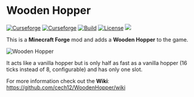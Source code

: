 # Wooden Hopper 

[![Curseforge](http://cf.way2muchnoise.eu/full_wooden-hopper_downloads.svg)](https://www.curseforge.com/minecraft/mc-mods/wooden-hopper)
[![Curseforge](http://cf.way2muchnoise.eu/versions/For%20MC_wooden-hopper_all.svg)](https://www.curseforge.com/minecraft/mc-mods/wooden-hopper/files)
[![Build](https://github.com/cech12/WoodenShears/actions/workflows/build.yml/badge.svg)](https://github.com/cech12/WoodenShears/actions/workflows/build-1-16.yml)
[![License](https://img.shields.io/github/license/cech12/WoodenHopper)](http://opensource.org/licenses/MIT)
[![](https://img.shields.io/discord/752506676719910963.svg?style=flat&color=informational&logo=discord&label=Discord)](https://discord.gg/gRUFH5t)

This is a **Minecraft Forge** mod and adds a **Wooden Hopper** to the game.

![Wooden Hopper](https://raw.githubusercontent.com/cech12/WoodenHopper/master/material/hopper.png)

It acts like a vanilla hopper but is only half as fast as a vanilla hopper (16 ticks instead of 8, configurable) and has only one slot.

For more information check out the **Wiki**: https://github.com/cech12/WoodenHopper/wiki
